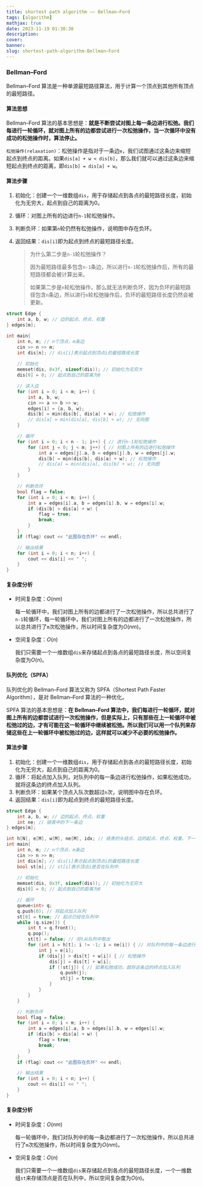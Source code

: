 ```yaml
---
title: shortest path algorithm —— Bellman–Ford
tags: [algorithm]
mathjax: true
date: 2023-11-19 01:30:30
description:
cover:
banner:
slug: shortest-path-algorithm-Bellman–Ford
---
```


### Bellman–Ford

Bellman–Ford 算法是一种单源最短路径算法，用于计算一个顶点到其他所有顶点的最短路径。

#### 算法思想

Bellman–Ford 算法的基本思想是：**就是不断尝试对图上每一条边进行松弛。我们每进行一轮循环，就对图上所有的边都尝试进行一次松弛操作，当一次循环中没有成功的松弛操作时，算法停止。**

`松弛操作(relaxation)`：松弛操作是指对于一条边`e`，我们试图通过这条边来缩短起点到终点的距离。如果`dis[a] + w < dis[b]`，那么我们就可以通过这条边来缩短起点到终点的距离，即`dis[b] = dis[a] + w`。

#### 算法步骤

1. 初始化：创建一个一维数组`dis`，用于存储起点到各点的最短路径长度，初始化为无穷大，起点到自己的距离为0。

2. 循环：对图上所有的边进行`n-1`轮松弛操作。

3. 判断负环：如果第`n`轮仍然有松弛操作，说明图中存在负环。

4. 返回结果：`dis[i]`即为起点到终点的最短路径长度。

   > 为什么第二步是`n-1`轮松弛操作？
   >
   > 因为最短路径最多包含`n-1`条边，所以进行`n-1`轮松弛操作后，所有的最短路径都会被计算出来。
   >
   > 如果第二步是`n`轮松弛操作，那么就无法判断负环，因为负环的最短路径包含`n`条边，所以进行`n`轮松弛操作后，负环的最短路径长度仍然会被更新。

```cpp
struct Edge {
    int a, b, w; // 边的起点、终点、权重
} edges[m];

int main{
    int n, m; // n个顶点，m条边
    cin >> n >> m; 
    int dis[n]; // dis[i]表示起点到顶点i的最短路径长度
    
    // 初始化
    memset(dis, 0x3f, sizeof(dis)); // 初始化为无穷大
    dis[0] = 0; // 起点到自己的距离为0

    // 读入边
    for (int i = 0; i < m; i++) {
        int a, b, w;
        cin >> a >> b >> w;
        edges[i] = {a, b, w};
        dis[b] = min(dis[b], dis[a] + w); // 松弛操作
        // dis[a] = min(dis[a], dis[b] + w); // 无向图
    }

    // 循环
    for (int i = 0; i < n - 1; i++) { // 进行n-1轮松弛操作
        for (int j = 0; j < m; j++) { // 对图上所有的边进行松弛操作
            int a = edges[j].a, b = edges[j].b, w = edges[j].w;
            dis[b] = min(dis[b], dis[a] + w); // 松弛操作
            // dis[a] = min(dis[a], dis[b] + w); // 无向图
        }
    }

    // 判断负环
    bool flag = false;
    for (int i = 0; i < m; i++) {
        int a = edges[i].a, b = edges[i].b, w = edges[i].w;
        if (dis[b] > dis[a] + w) {
            flag = true;
            break;
        }
    }
    if (flag) cout << "此图存在负环" << endl;

    // 输出结果
    for (int i = 0; i < n; i++) {
        cout << dis[i] << " ";
    }
}
```

#### 复杂度分析

- 时间复杂度：$O(nm)$
  
  每一轮循环中，我们对图上所有的边都进行了一次松弛操作，所以总共进行了`n-1`轮循环，每一轮循环中，我们对图上所有的边都进行了一次松弛操作，所以总共进行了`m`次松弛操作，所以时间复杂度为$O(nm)$。

- 空间复杂度：$O(n)$

  我们只需要一个一维数组`dis`来存储起点到各点的最短路径长度，所以空间复杂度为$O(n)$。


#### 队列优化（SPFA）

队列优化的 Bellman–Ford 算法又称为 SPFA（Shortest Path Faster Algorithm），是对 Bellman–Ford 算法的一种优化。

SPFA 算法的基本思想是：**在 Bellman–Ford 算法中，我们每进行一轮循环，就对图上所有的边都尝试进行一次松弛操作，但是实际上，只有那些在上一轮循环中被松弛过的边，才有可能在这一轮循环中继续被松弛。所以我们可以用一个队列来存储这些在上一轮循环中被松弛过的边，这样就可以减少不必要的松弛操作。**

#### 算法步骤

1. 初始化：创建一个一维数组`dis`，用于存储起点到各点的最短路径长度，初始化为无穷大，起点到自己的距离为0。
2. 循环：将起点加入队列，对队列中的每一条边进行松弛操作，如果松弛成功，就将这条边的终点加入队列。
3. 判断负环：如果某个顶点入队次数超过`n`次，说明图中存在负环。
4. 返回结果：`dis[i]`即为起点到终点的最短路径长度。

```cpp
struct Edge {
    int a, b, w; // 边的起点、终点、权重
    int ne; // 链表中的下一条边
} edges[m];

int h[N], e[M], w[M], ne[M], idx; // 链表的头结点、边的起点、终点、权重、下一条边、边的编号
int main{
    int n, m; // n个顶点，m条边
    cin >> n >> m; 
    int dis[n]; // dis[i]表示起点到顶点i的最短路径长度
    bool st[n]; // st[i]表示顶点i是否在队列中
    
    // 初始化
    memset(dis, 0x3f, sizeof(dis)); // 初始化为无穷大
    dis[0] = 0; // 起点到自己的距离为0

    // 循环
    queue<int> q;
    q.push(0); // 将起点加入队列
    st[0] = true; // 起点已经在队列中
    while (q.size()) {
        int t = q.front();
        q.pop();
        st[t] = false; // 将t从队列中取出
        for (int i = h[t]; i != -1; i = ne[i]) { // 对队列中的每一条边进行松弛操作
            int j = e[i];
            if (dis[j] > dis[t] + w[i]) { // 松弛操作
                dis[j] = dis[t] + w[i];
                if (!st[j]) { // 如果松弛成功，就将这条边的终点加入队列
                    q.push(j);
                    st[j] = true;
                }
            }
        }
    }

    // 判断负环
    bool flag = false;
    for (int i = 0; i < m; i++) {
        int a = edges[i].a, b = edges[i].b, w = edges[i].w;
        if (dis[b] > dis[a] + w) {
            flag = true;
            break;
        }
    }
    if (flag) cout << "此图存在负环" << endl;

    // 输出结果
    for (int i = 0; i < n; i++) {
        cout << dis[i] << " ";
    }
}
```

#### 复杂度分析

- 时间复杂度：$O(nm)$

  每一轮循环中，我们对队列中的每一条边都进行了一次松弛操作，所以总共进行了`m`次松弛操作，所以时间复杂度为$O(nm)$。

- 空间复杂度：$O(n)$
  
    我们只需要一个一维数组`dis`来存储起点到各点的最短路径长度，一个一维数组`st`来存储顶点是否在队列中，所以空间复杂度为$O(n)$。